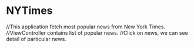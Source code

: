 # NYTimes
//This application fetch most popular news from New York Times.
//ViewController contains list of popular news.
//Click on news, we can see detail of particular news.
